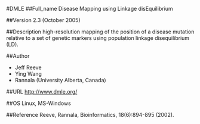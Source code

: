 #DMLE
##Full_name
Disease Mapping using Linkage disEquilibrium

##Version
2.3 (October 2005)

##Description
high-resolution mapping of the position of a disease mutation relative to a set of genetic markers using population linkage disequilibrium (LD).

##Author
* Jeff Reeve
* Ying Wang
* Rannala (University Alberta, Canada)

##URL
http://www.dmle.org/

##OS
Linux, MS-Windows

##Reference
Reeve, Rannala, Bioinformatics, 18(6):894-895 (2002).

